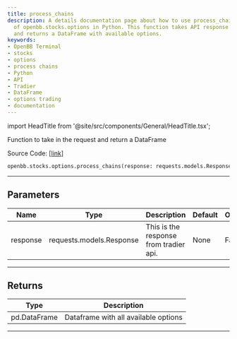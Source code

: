 ```yaml
---
title: process_chains
description: A details documentation page about how to use process_chains function
  of openbb.stocks.options in Python. This function takes API response from Tradier
  and returns a DataFrame with available options.
keywords:
- OpenBB Terminal
- stocks
- options
- process chains
- Python
- API
- Tradier
- DataFrame
- options trading
- documentation
---
```


import HeadTitle from '@site/src/components/General/HeadTitle.tsx';

<HeadTitle title="stocks.options.process_chains - Reference | OpenBB SDK Docs" />

Function to take in the request and return a DataFrame

Source Code: [[link](https://github.com/OpenBB-finance/OpenBBTerminal/tree/main/openbb_terminal/stocks/options/tradier_model.py#L238)]

```python
openbb.stocks.options.process_chains(response: requests.models.Response)
```

---

## Parameters

| Name | Type | Description | Default | Optional |
| ---- | ---- | ----------- | ------- | -------- |
| response | requests.models.Response | This is the response from tradier api. | None | False |


---

## Returns

| Type | Description |
| ---- | ----------- |
| pd.DataFrame | Dataframe with all available options |
---
